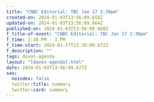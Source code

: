 ```yaml
---
title: "CNBC Editorial: TBC Jan 17 2:30pm"
created-on: 2024-01-03T13:56:09.658Z
updated-on: 2024-01-03T13:56:09.664Z
published-on: 2024-01-03T13:56:09.668Z
f_title-of-event: "CNBC Editorial: TBC Jan 17 2:30pm"
f_time: 2:30 PM - 3 PM
f_time-start: 2024-01-17T13:30:09.672Z
f_description: ""
tags: davos-agenda
layout: "[davos-agenda].html"
date: 2024-01-03T13:56:09.677Z
seo:
  noindex: false
  twitter:title: summary
  twitter:card: summary
---
```

